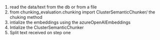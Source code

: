 1. read the data/text from the db or from a file
2. from chunking_evaluation.chunking import ClusterSemanticChunker/ the chuking method
3. intialize the embeddings using the azureOpenAIEmbeddings
4. Intialize the ClusterSemanticChunker
5. Split text received on step one